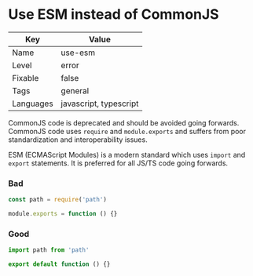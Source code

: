 # Use ESM instead of CommonJS

| Key       | Value                  |
| --------- | ---------------------- |
| Name      | use-esm                |
| Level     | error                  |
| Fixable   | false                  |
| Tags      | general                |
| Languages | javascript, typescript |

CommonJS code is deprecated and should be avoided going forwards. CommonJS code uses `require` and `module.exports` and suffers from poor standardization and interoperability issues.

ESM (ECMAScript Modules) is a modern standard which uses `import` and `export` statements. It is preferred for all JS/TS code going forwards.

### Bad

```js
const path = require('path')

module.exports = function () {}
```

### Good

```js
import path from 'path'

export default function () {}
```
